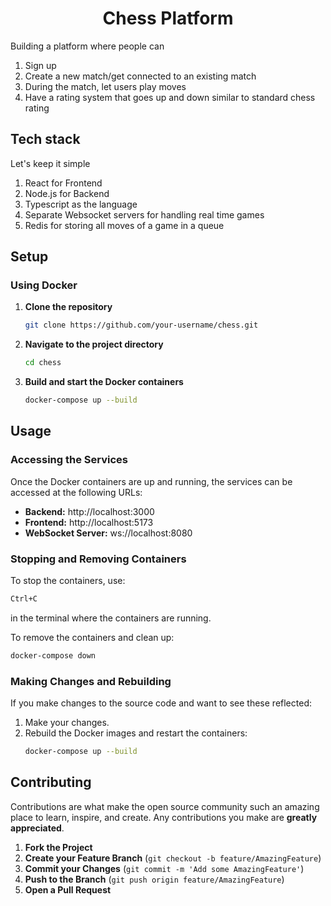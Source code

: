 <h1 align='center'>Chess Platform</h1>

Building a platform where people can

1. Sign up
2. Create a new match/get connected to an existing match
3. During the match, let users play moves
4. Have a rating system that goes up and down similar to standard chess rating

## Tech stack

Let's keep it simple

1. React for Frontend
2. Node.js for Backend
3. Typescript as the language
4. Separate Websocket servers for handling real time games
5. Redis for storing all moves of a game in a queue




## Setup

### Using Docker

1. **Clone the repository**
   ```bash
   git clone https://github.com/your-username/chess.git
   ```

2. **Navigate to the project directory**
   ```bash
   cd chess
   ```

3. **Build and start the Docker containers**
   ```bash
   docker-compose up --build
   ```

## Usage

### Accessing the Services

Once the Docker containers are up and running, the services can be accessed at the following URLs:

- **Backend:** http://localhost:3000
- **Frontend:** http://localhost:5173
- **WebSocket Server:** ws://localhost:8080

### Stopping and Removing Containers

To stop the containers, use:
```bash
Ctrl+C
```
in the terminal where the containers are running.

To remove the containers and clean up:
```bash
docker-compose down
```

### Making Changes and Rebuilding

If you make changes to the source code and want to see these reflected:
1. Make your changes.
2. Rebuild the Docker images and restart the containers:
   ```bash
   docker-compose up --build
   ```

## Contributing

Contributions are what make the open source community such an amazing place to learn, inspire, and create. Any contributions you make are **greatly appreciated**.

1. **Fork the Project**
2. **Create your Feature Branch** (`git checkout -b feature/AmazingFeature`)
3. **Commit your Changes** (`git commit -m 'Add some AmazingFeature'`)
4. **Push to the Branch** (`git push origin feature/AmazingFeature`)
5. **Open a Pull Request**

